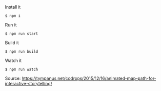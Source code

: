 Install it

`$ npm i`

Run it

`$ npm run start`

Build it

`$ npm run build`

Watch it

`$ npm run watch`



Source: https://tympanus.net/codrops/2015/12/16/animated-map-path-for-interactive-storytelling/
